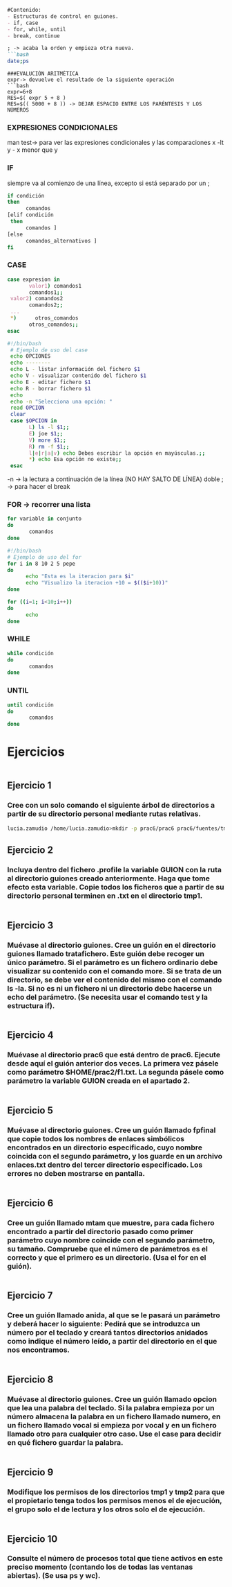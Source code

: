 ```markdown
#Contenido:
- Estructuras de control en guiones.
- if, case
- for, while, until
- break, continue

; -> acaba la orden y empieza otra nueva.
```bash
date;ps
```
```
###EVALUCIÓN ARITMÉTICA
expr-> devuelve el resultado de la siguiente operación
```bash
expr=6+8
RES=$( expr 5 + 8 )
RES=$(( 5000 + 8 )) -> DEJAR ESPACIO ENTRE LOS PARÉNTESIS Y LOS NÚMEROS
```
### EXPRESIONES CONDICIONALES
man test-> para ver las expresiones condicionales y las comparaciones
x -lt y - x menor que y

### IF
siempre va al comienzo de una línea, excepto si está separado por un ;
```bash
if condición
then
      comandos
[elif condición
 then
      comandos ]
[else
      comandos_alternativos ]
fi

```
### CASE
```bash
case expresion in
       valor1) comandos1
       comandos1;;
 valor2) comandos2
       comandos2;;
 ...
 *)      otros_comandos
       otros_comandos;;
esac
```
```bash
#!/bin/bash
 # Ejemplo de uso del case
 echo OPCIONES
 echo --------
 echo L - listar información del fichero $1
 echo V - visualizar contenido del fichero $1
 echo E - editar fichero $1
 echo R - borrar fichero $1
 echo
 echo -n "Selecciona una opción: "
 read OPCION
 clear
 case $OPCION in
       L) ls -l $1;;
       E) joe $1;;
       V) more $1;;
       R) rm -f $1;;
       l|e|r|a|v) echo Debes escribir la opción en mayúsculas.;;
       *) echo Esa opción no existe;;
 esac

```
-n -> la lectura a continuación de la línea (NO HAY SALTO DE LÍNEA)
doble ; -> para hacer el break

### FOR -> recorrer una lista
```bash
for variable in conjunto
do
       comandos
done
```
```bash
#!/bin/bash
# Ejemplo de uso del for
for i in 8 10 2 5 pepe
do
      echo "Esta es la iteracion para $i"
      echo "Visualizo la iteracion +10 = $(($i+10))"
done
```
```bash
for ((i=1; i<10;i++))
do 
      echo
done
```

### WHILE
```bash
while condición
do
       comandos
done
```

### UNTIL
```bash
until condición
do
       comandos
done
```
# Ejercicios

```bash

```
## Ejercicio 1
### Cree con un solo comando el siguiente árbol de directorios a partir de su directorio personal mediante rutas relativas.
```bash
lucia.zamudio /home/lucia.zamudio>mkdir -p prac6/prac6 prac6/fuentes/tmp1 prac6/fuentes/tmp2 prac6/guiones
```
## Ejercicio 2
### Incluya dentro del fichero .profile la variable GUION con la ruta al directorio guiones creado anteriormente. Haga que tome efecto esta variable. Copie todos los ficheros que a partir de su directorio personal terminen en .txt en el directorio tmp1.
```bash

```
## Ejercicio 3
### Muévase al directorio guiones. Cree un guión en el directorio guiones llamado tratafichero. Este guión debe recoger un único parámetro. Si el parámetro es un fichero ordinario debe visualizar su contenido con el comando more. Si se trata de un directorio, se debe ver el contenido del mismo con el comando ls -la. Si no es ni un fichero ni un directorio debe hacerse un echo del parámetro. (Se necesita usar el comando test y la estructura if).
```bash

```
## Ejercicio 4
### Muévase al directorio prac6 que está dentro de prac6. Ejecute desde aquí el guión anterior dos veces. La primera vez pásele como parámetro $HOME/prac2/f1.txt. La segunda pásele como parámetro la variable GUION creada en el apartado 2.
```bash

```
## Ejercicio 5
### Muévase al directorio guiones. Cree un guión llamado fpfinal que copie todos los nombres de enlaces simbólicos encontrados en un directorio especificado, cuyo nombre coincida con el segundo parámetro, y los guarde en un archivo enlaces.txt dentro del tercer directorio especificado. Los errores no deben mostrarse en pantalla.
```bash

```
## Ejercicio 6
### Cree un guión llamado mtam que muestre, para cada fichero encontrado a partir del directorio pasado como primer parámetro cuyo nombre coincide con el segundo parámetro, su tamaño. Compruebe que el número de parámetros es el correcto y que el primero es un directorio. (Usa el for en el guión).
```bash

```
## Ejercicio 7
### Cree un guión llamado anida, al que se le pasará un parámetro y deberá hacer lo siguiente: Pedirá que se introduzca un número por el teclado y creará tantos directorios anidados como indique el número leído, a partir del directorio en el que nos encontramos.
```bash

```
## Ejercicio 8
### Muévase al directorio guiones. Cree un guión llamado opcion que lea una palabra del teclado. Si la palabra empieza por un número almacena la palabra en un fichero llamado numero, en un fichero llamado vocal si empieza por vocal y en un fichero llamado otro para cualquier otro caso. Use el case para decidir en qué fichero guardar la palabra.
```bash

```
## Ejercicio 9
### Modifique los permisos de los directorios tmp1 y tmp2 para que el propietario tenga todos los permisos menos el de ejecución, el grupo solo el de lectura y los otros solo el de ejecución.
```bash

```
## Ejercicio 10
### Consulte el número de procesos total que tiene activos en este preciso momento (contando los de todas las ventanas abiertas). (Se usa ps y wc).
```bash

```
